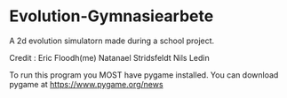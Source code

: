# Evolution-Gymnasiearbete
A 2d evolution simulatorn made during a school project.

Credit :
Eric Floodh(me)
Natanael Stridsfeldt
Nils Ledin

To run this program you MOST have pygame installed.
You can download pygame at https://www.pygame.org/news
